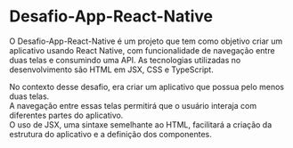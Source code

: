 # Desafio-App-React-Native
O Desafio-App-React-Native é um projeto que tem como objetivo criar um aplicativo usando React Native, com funcionalidade de navegação entre duas telas e consumindo uma API.
As tecnologias utilizadas no desenvolvimento são HTML em JSX, CSS e TypeScript.

No contexto desse desafio, era criar um aplicativo que possua pelo menos duas telas. <br/>
A navegação entre essas telas permitirá que o usuário interaja com diferentes partes do aplicativo. <br/>
O uso de JSX, uma sintaxe semelhante ao HTML, facilitará a criação da estrutura do aplicativo e a definição dos componentes.

